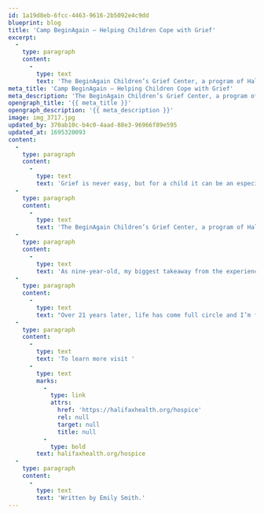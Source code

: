 ```yaml
---
id: 1a19d8eb-6fcc-4463-9616-2b5092e4c9dd
blueprint: blog
title: 'Camp BeginAgain – Helping Children Cope with Grief'
excerpt:
  -
    type: paragraph
    content:
      -
        type: text
        text: 'The BeginAgain Children’s Grief Center, a program of Halifax Health – Hospice, has hosted this free camp since 1993 for children ages 6 through 18 who are experiencing grief. '
meta_title: 'Camp BeginAgain – Helping Children Cope with Grief'
meta_description: 'The BeginAgain Children’s Grief Center, a program of Halifax Health – Hospice, has hosted this free camp since 1993 for children ages 6-18 who are experiencing grief.'
opengraph_title: '{{ meta_title }}'
opengraph_description: '{{ meta_description }}'
image: img_3717.jpg
updated_by: 370ab10c-b4c0-4aad-88e3-96966f89e595
updated_at: 1695320093
content:
  -
    type: paragraph
    content:
      -
        type: text
        text: 'Grief is never easy, but for a child it can be an especially confusing time. At the age of nine, both of my father’s parents passed away within six weeks of each other. These were my last living grandparents. They were both under the care of Halifax Health – Hospice, which is how my mother stumbled upon Camp BeginAgain, a camp specifically designed for children who have recently experienced the death of a loved one.'
  -
    type: paragraph
    content:
      -
        type: text
        text: 'The BeginAgain Children’s Grief Center, a program of Halifax Health – Hospice, has hosted this free camp since 1993 for children ages 6 through 18 who are experiencing grief. This program, which has now evolved into a day camp, combines recreational and art activitiesthat are meant to create common bonds among other children who are experiencing similar emotions. Campers are encouraged to share amongst their peers, learn how to cope with emotions and discover ways to positively express their emotions. Counselors and volunteers at the camp are specially trained in group therapy techniques that create an atmosphere where children feel comfortable sharing and know that they are not alone in their grief.'
  -
    type: paragraph
    content:
      -
        type: text
        text: 'As nine-year-old, my biggest takeaway from the experience was knowing that I was not alone. While many of my fellow campers had suffered the loss of parents, aunts, uncles or other loved ones, I closely bonded with someone my age who had also lost her grandparents. And after camp concluded we would write each other letters and kept in touch for a few years. We both knew that we were not alone.'
  -
    type: paragraph
    content:
      -
        type: text
        text: "Over 21 years later, life has come full circle and I’m fortunate to say that I work for Halifax Health – Hospice and often get to share my experience at Camp BeginAgain. I am proud to work for an organization that offers programs like this at no-cost to children and families in our community and am fortunate that my family and I were able to benefit from this.\_"
  -
    type: paragraph
    content:
      -
        type: text
        text: 'To learn more visit '
      -
        type: text
        marks:
          -
            type: link
            attrs:
              href: 'https://halifaxhealth.org/hospice'
              rel: null
              target: null
              title: null
          -
            type: bold
        text: halifaxhealth.org/hospice
  -
    type: paragraph
    content:
      -
        type: text
        text: 'Written by Emily Smith.'
---
```

